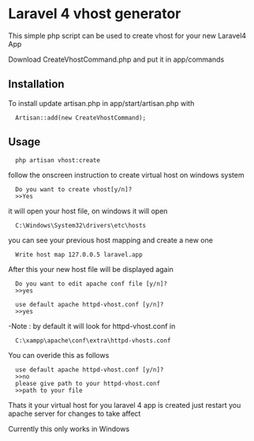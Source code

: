 Laravel 4 vhost generator
=====================================


This simple php script can be used to create vhost for your new Laravel4 App

Download CreateVhostCommand.php and put it in app/commands

## Installation

To install update artisan.php in app/start/artisan.php with
      
      Artisan::add(new CreateVhostCommand);
      
## Usage

      php artisan vhost:create
      
follow the onscreen instruction to create virtual host on windows  system

      Do you want to create vhost[y/n]?
      >>Yes

it will open  your host file, on windows it will open

      C:\Windows\System32\drivers\etc\hosts
      
you can see your previous host mapping and create a new one

      Write host map 127.0.0.5 laravel.app
      
After this your new host file will be displayed again

      Do you want to edit apache conf file [y/n]?
      >>yes
      
      use default apache httpd-vhost.conf [y/n]?
      >>yes

-Note : by default it will look for httpd-vhost.conf in

      C:\xampp\apache\conf\extra\httpd-vhosts.conf
      
You can overide this as follows

      use default apache httpd-vhost.conf [y/n]?
      >>no
      please give path to your httpd-vhost.conf
      >>path to your file
      
Thats it your virtual host for you laravel 4 app is created just restart you apache server for changes to take affect

Currently this only works in Windows


      

